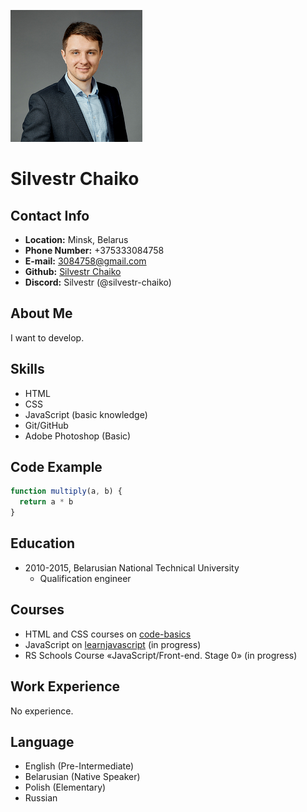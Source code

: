 ![chaiko](./assets/img/chaiko.jpg)

# **Silvestr Chaiko**

## **Contact Info**
* **Location:** Minsk, Belarus
* **Phone Number:** +375333084758
* **E-mail:** 3084758@gmail.com
* **Github:** [Silvestr Chaiko](https://github.com/silvestr-chaiko)
* **Discord:** Silvestr (@silvestr-chaiko)

## About Me
I want to develop.

## Skills
* HTML
* CSS
* JavaScript (basic knowledge)
* Git/GitHub
* Adobe Photoshop (Basic)

## Code Example
```javascript
function multiply(a, b) {
  return a * b
} 
```

## Education
* 2010-2015, Belarusian National Technical University
    * Qualification engineer

## Courses
* HTML and CSS courses on [code-basics](https://ru.code-basics.com/)
* JavaScript on [learnjavascript](https://learn.javascript.ru/) (in progress)
* RS Schools Course «JavaScript/Front-end. Stage 0» (in progress)

## Work Experience
No experience.

## Language

* English (Pre-Intermediate)
* Belarusian (Native Speaker)
* Polish (Elementary)
* Russian
